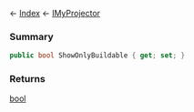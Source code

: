 ← [Index](Api-Index) ← [IMyProjector](Sandbox.ModAPI.Ingame.IMyProjector)

### Summary

```csharp
public bool ShowOnlyBuildable { get; set; }
```

### Returns

[bool](https://docs.microsoft.com/en-us/dotnet/api/system.boolean?view=netframework-4.6)

